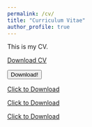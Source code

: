 ```yaml
---
permalink: /cv/
title: "Curriculum Vitae"
author_profile: true
---
```

This is my CV.

<a href="/pdfs/Resume.pdf">Download CV</a>

<button type="submit" onclick="window.open('/pdfs/Resume.pdf')">Download!</button>

<a href="/pdfs/Resume.pdf" class="btn btn-primary">Click to Download</a>

<a href="/pdfs/Resume.pdf" class="btn btn-success">Click to Download</a>

<a href="/pdfs/Resume.pdf" class="btn btn-info">Click to Download</a>
